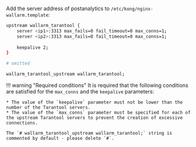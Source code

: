 Add the server address of postanalytics to `/etc/kong/nginx-wallarm.template`:

```bash
upstream wallarm_tarantool {
    server <ip1>:3313 max_fails=0 fail_timeout=0 max_conns=1;
    server <ip2>:3313 max_fails=0 fail_timeout=0 max_conns=1;
    
    keepalive 2;
}

# omitted

wallarm_tarantool_upstream wallarm_tarantool;
```

!!! warning "Required conditions"
    It is required that the following conditions are satisfied for the `max_conns` and the `keepalive` parameters:
    
    * The value of the `keepalive` parameter must not be lower than the number of the Tarantool servers.
    * The value of the `max_conns` parameter must be specified for each of the upstream Tarantool servers to prevent the creation of excessive connections.

    The `# wallarm_tarantool_upstream wallarm_tarantool;` string is commented by default - please delete `#`.
